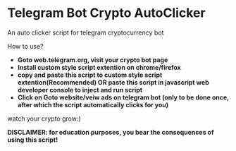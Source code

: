 # Telegram Bot Crypto AutoClicker
An auto clicker script for telegram cryptocurrency bot


How to use?
* **Goto web.telegram.org, visit your crypto bot page**
* **Install custom style script extention on chrome/firefox**
* **copy and paste this script to custom style script extention(Recommended) OR paste this script in javascript web developer console to inject and run script**
* **Click on Goto website/veiw ads on telegram bot (only to be done once, after which the script automatically clicks for you)**

watch your crypto grow:)

**DISCLAIMER: for education purposes, you bear the consequences of using this script!**
